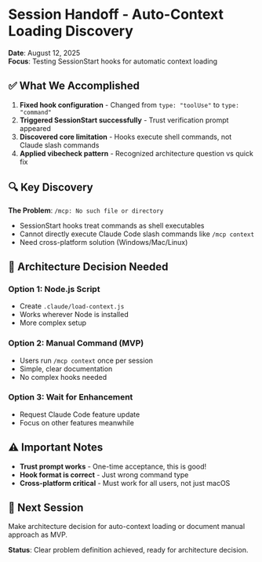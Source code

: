 # Session Handoff - Auto-Context Loading Discovery

**Date**: August 12, 2025  
**Focus**: Testing SessionStart hooks for automatic context loading

## ✅ What We Accomplished

1. **Fixed hook configuration** - Changed from `type: "toolUse"` to `type: "command"`
2. **Triggered SessionStart successfully** - Trust verification prompt appeared
3. **Discovered core limitation** - Hooks execute shell commands, not Claude slash commands
4. **Applied vibecheck pattern** - Recognized architecture question vs quick fix

## 🔍 Key Discovery

**The Problem**: `/mcp: No such file or directory`
- SessionStart hooks treat commands as shell executables
- Cannot directly execute Claude Code slash commands like `/mcp context`
- Need cross-platform solution (Windows/Mac/Linux)

## 🎯 Architecture Decision Needed

### Option 1: Node.js Script
- Create `.claude/load-context.js` 
- Works wherever Node is installed
- More complex setup

### Option 2: Manual Command (MVP)
- Users run `/mcp context` once per session
- Simple, clear documentation
- No complex hooks needed

### Option 3: Wait for Enhancement
- Request Claude Code feature update
- Focus on other features meanwhile

## ⚠️ Important Notes

- **Trust prompt works** - One-time acceptance, this is good!
- **Hook format is correct** - Just wrong command type
- **Cross-platform critical** - Must work for all users, not just macOS

## 🚀 Next Session

Make architecture decision for auto-context loading or document manual approach as MVP.

**Status**: Clear problem definition achieved, ready for architecture decision.